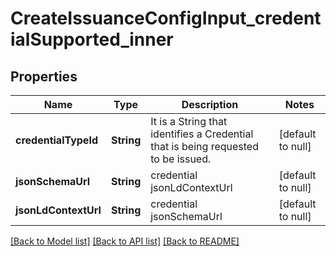 # CreateIssuanceConfigInput_credentialSupported_inner

## Properties

| Name                 | Type       | Description                                                                       | Notes             |
| -------------------- | ---------- | --------------------------------------------------------------------------------- | ----------------- |
| **credentialTypeId** | **String** | It is a String that identifies a Credential that is being requested to be issued. | [default to null] |
| **jsonSchemaUrl**    | **String** | credential jsonLdContextUrl                                                       | [default to null] |
| **jsonLdContextUrl** | **String** | credential jsonSchemaUrl                                                          | [default to null] |

[[Back to Model list]](../README.md#documentation-for-models) [[Back to API list]](../README.md#documentation-for-api-endpoints) [[Back to README]](../README.md)
